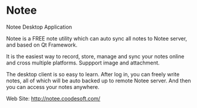 Notee
=====

Notee Desktop Application

Notee is a FREE note utility which can auto sync all notes to Notee server, and based on Qt Framework.

It is the easiest way to record, store, manage and sync your notes online and cross multiple platforms. Suppport image and attachment.

The desktop client is so easy to learn. After log in, you can freely write notes, all of which will be auto backed up to remote Notee server. And then you can access your notes anywhere.

Web Site: http://notee.coodesoft.com/


